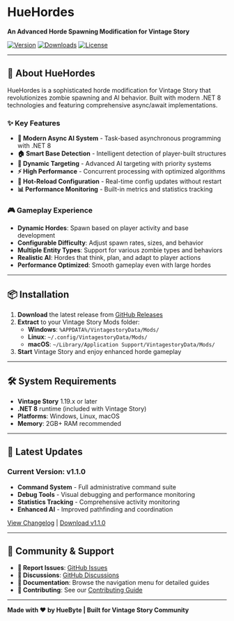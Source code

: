 # HueHordes

**An Advanced Horde Spawning Modification for Vintage Story**

[![Version](https://img.shields.io/github/v/release/HueByte/HueHordes?style=for-the-badge)](https://github.com/HueByte/HueHordes/releases)
[![Downloads](https://img.shields.io/github/downloads/HueByte/HueHordes/total?style=for-the-badge)](https://github.com/HueByte/HueHordes/releases)
[![License](https://img.shields.io/github/license/HueByte/HueHordes?style=for-the-badge)](https://github.com/HueByte/HueHordes/blob/main/LICENSE)

---

## 🧟 About HueHordes

HueHordes is a sophisticated horde modification for Vintage Story that revolutionizes zombie spawning and AI behavior. Built with modern .NET 8 technologies and featuring comprehensive async/await implementations.

### ✨ Key Features

- **🤖 Modern Async AI System** - Task-based asynchronous programming with .NET 8
- **🏠 Smart Base Detection** - Intelligent detection of player-built structures
- **🎯 Dynamic Targeting** - Advanced AI targeting with priority systems
- **⚡ High Performance** - Concurrent processing with optimized algorithms
- **🔧 Hot-Reload Configuration** - Real-time config updates without restart
- **📊 Performance Monitoring** - Built-in metrics and statistics tracking

### 🎮 Gameplay Experience

- **Dynamic Hordes**: Spawn based on player activity and base development
- **Configurable Difficulty**: Adjust spawn rates, sizes, and behavior
- **Multiple Entity Types**: Support for various zombie types and behaviors
- **Realistic AI**: Hordes that think, plan, and adapt to player actions
- **Performance Optimized**: Smooth gameplay even with large hordes

---

## 📦 Installation

1. **Download** the latest release from [GitHub Releases](https://github.com/HueByte/HueHordes/releases/latest)
2. **Extract** to your Vintage Story Mods folder:
   - **Windows**: `%APPDATA%/VintagestoryData/Mods/`
   - **Linux**: `~/.config/VintagestoryData/Mods/`
   - **macOS**: `~/Library/Application Support/VintagestoryData/Mods/`
3. **Start** Vintage Story and enjoy enhanced horde gameplay

---

## 🛠️ System Requirements

- **Vintage Story** 1.19.x or later
- **.NET 8** runtime (included with Vintage Story)
- **Platforms**: Windows, Linux, macOS
- **Memory**: 2GB+ RAM recommended

---

## 🌟 Latest Updates

### Current Version: v1.1.0

- **Command System** - Full administrative command suite
- **Debug Tools** - Visual debugging and performance monitoring
- **Statistics Tracking** - Comprehensive activity monitoring
- **Enhanced AI** - Improved pathfinding and coordination

[View Changelog](changelog/v1.1.0.md) | [Download v1.1.0](https://github.com/HueByte/HueHordes/releases/tag/HueHordes-v1.1.0)

---

## 🤝 Community & Support

- **🐛 Report Issues**: [GitHub Issues](https://github.com/HueByte/HueHordes/issues)
- **💬 Discussions**: [GitHub Discussions](https://github.com/HueByte/HueHordes/discussions)
- **📖 Documentation**: Browse the navigation menu for detailed guides
- **🔧 Contributing**: See our [Contributing Guide](../contributing.md)

---

**Made with ❤️ by HueByte | Built for Vintage Story Community**
